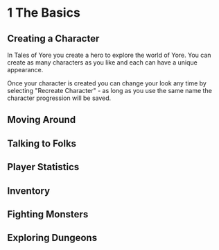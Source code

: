# 1 The Basics
## Creating a Character
In Tales of Yore you create a hero to explore the world of Yore. You can create as many characters as you like and each can have a unique appearance. 

Once your character is created you can change your look any time by selecting "Recreate Character" - as long as you use the same name the character progression will be saved.

## Moving Around

## Talking to Folks

## Player Statistics

## Inventory

## Fighting Monsters

## Exploring Dungeons
